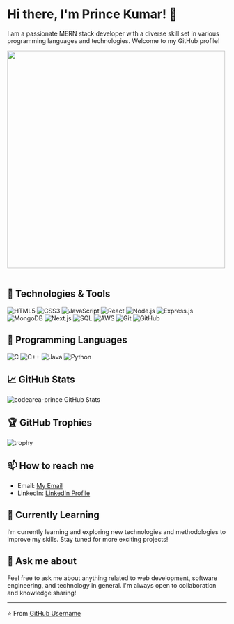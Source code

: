 # Hi there, I'm Prince Kumar! 👋


I am a passionate MERN stack developer with a diverse skill set in various programming languages and technologies. Welcome to my GitHub profile!


<img src="https://user-images.githubusercontent.com/74038190/219923823-bf1ce878-c6b8-4faa-be07-93e6b1006521.gif" width="500">
<br><br>


## 🔧 Technologies & Tools

![HTML5](https://img.shields.io/badge/-HTML5-E34F26?style=flat-square&logo=html5&logoColor=white)
![CSS3](https://img.shields.io/badge/-CSS3-1572B6?style=flat-square&logo=css3)
![JavaScript](https://img.shields.io/badge/-JavaScript-F7DF1E?style=flat-square&logo=javascript&logoColor=black)
![React](https://img.shields.io/badge/-React-61DAFB?style=flat-square&logo=react&logoColor=black)
![Node.js](https://img.shields.io/badge/-Node.js-339933?style=flat-square&logo=node.js&logoColor=white)
![Express.js](https://img.shields.io/badge/-Express.js-000000?style=flat-square&logo=express&logoColor=white)
![MongoDB](https://img.shields.io/badge/-MongoDB-47A248?style=flat-square&logo=mongodb&logoColor=white)
![Next.js](https://img.shields.io/badge/-Next.js-000000?style=flat-square&logo=next.js&logoColor=white)
![SQL](https://img.shields.io/badge/-SQL-4479A1?style=flat-square&logo=postgresql&logoColor=white)
![AWS](https://img.shields.io/badge/-AWS-232F3E?style=flat-square&logo=amazon-aws)
![Git](https://img.shields.io/badge/-Git-F05032?style=flat-square&logo=git&logoColor=white)
![GitHub](https://img.shields.io/badge/-GitHub-181717?style=flat-square&logo=github)

## 📘 Programming Languages

![C](https://img.shields.io/badge/C-00599C?style=flat-square&logo=c&logoColor=white)
![C++](https://img.shields.io/badge/C++-00599C?style=flat-square&logo=c%2B%2B&logoColor=white)
![Java](https://img.shields.io/badge/Java-007396?style=flat-square&logo=java&logoColor=white)
![Python](https://img.shields.io/badge/Python-3776AB?style=flat-square&logo=python&logoColor=white)



## 📈 GitHub Stats

![codearea-prince GitHub Stats](https://github-readme-stats.vercel.app/api?username=codearea-prince&show_icons=true&theme=radical)

## 🏆 GitHub Trophies

![trophy](https://github-profile-trophy.vercel.app/?username=codearea-prince&theme=onedark)

## 📫 How to reach me

- Email: [My Email](mailto:princekumar87090@gmail.com)
- LinkedIn: [LinkedIn Profile](https://www.linkedin.com/in/prince-kumar-ba1526202)



## 🌱 Currently Learning

I’m currently learning and exploring new technologies and methodologies to improve my skills. Stay tuned for more exciting projects!

## 💬 Ask me about

Feel free to ask me about anything related to web development, software engineering, and technology in general. I'm always open to collaboration and knowledge sharing!

---

⭐️ From [GitHub Username](https://github.com/codearea-prince
)
